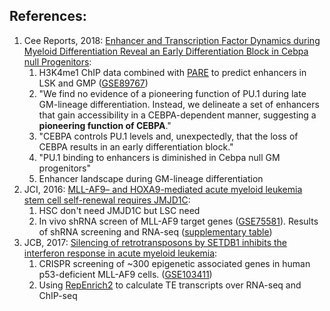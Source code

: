 References:
-----------

1. Cee Reports, 2018: [Enhancer and Transcription Factor Dynamics during Myeloid Differentiation Reveal an Early Differentiation Block in Cebpa null Progenitors](https://www.sciencedirect.com/science/article/pii/S2211124718307459?via%3Dihub#sec4.7):
    1. H3K4me1 ChIP data combined with [PARE](https://spundhir.github.io/PARE/) to predict enhancers in LSK and GMP ([GSE89767](https://www.ncbi.nlm.nih.gov/geo/query/acc.cgi?acc=GSE89767))
    2. "We find no evidence of a pioneering function of PU.1 during late GM-lineage differentiation. Instead, we delineate a set of enhancers that gain accessibility in a CEBPA-dependent manner, suggesting a **pioneering function of CEBPA**."
    3. "CEBPA controls PU.1 levels and, unexpectedly, that the loss of CEBPA results in an early differentiation block."
    4. "PU.1 binding to enhancers is diminished in Cebpa null GM progenitors"
    5. Enhancer landscape during GM-lineage differentiation
2. JCI, 2016: [MLL-AF9– and HOXA9-mediated acute myeloid leukemia stem cell self-renewal requires JMJD1C](https://www.ncbi.nlm.nih.gov/pmc/articles/PMC4767347/):
    1. HSC don't need JMJD1C but LSC need
    2. In vivo shRNA screen of MLL-AF9 target genes ([GSE75581](https://www.ncbi.nlm.nih.gov/geo/query/acc.cgi?acc=GSE75581)). Results of shRNA screening and RNA-seq ([supplementary table](https://www.ncbi.nlm.nih.gov/pmc/articles/PMC4767347/bin/JCI82978.sd.pdf))
3. JCB, 2017: [Silencing of retrotransposons by SETDB1 inhibits the interferon response in acute myeloid leukemia](http://jcb.rupress.org/content/216/11/3535):
    1. CRISPR screening of ~300 epigenetic associated genes in human p53-deficient MLL-AF9 cells. ([GSE103411](http://jcb.rupress.org/lookup/external-ref?link_type=NCBIGEO&access_num=GSE103411&atom=%2Fjcb%2F216%2F11%2F3535.atom))
    2. Using [RepEnrich2](https://github.com/nerettilab/RepEnrich2) to calculate TE transcripts over RNA-seq and ChIP-seq
